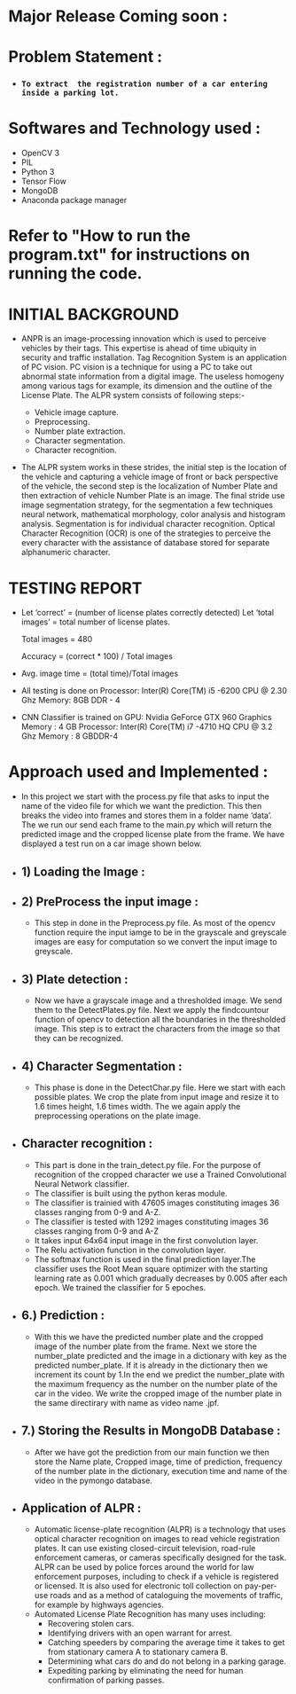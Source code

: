 # **Major Release Coming soon :**

# **Problem Statement :**
- ### `To extract  the registration number of a car entering inside a parking lot.`

# **Softwares and Technology used :**
- OpenCV 3
- PIL
- Python 3
- Tensor Flow
- MongoDB
- Anaconda package manager

# Refer to "How to run the program.txt" for instructions on running the code.

# INITIAL BACKGROUND

- ANPR is an image-processing innovation which is used to perceive vehicles by their tags. This expertise is ahead of time ubiquity in security and traffic installation. Tag Recognition System is an application of PC vision. PC vision is a technique for using a PC to take out abnormal state information from a digital image. The useless homogeny among various tags for example, its dimension and the outline of the License Plate. The ALPR system consists of following steps:-
  - Vehicle image capture.
  - Preprocessing.
  - Number plate extraction.
  - Character segmentation.
  - Character recognition.





- The ALPR system works in these strides, the initial step is the location of the vehicle and capturing a vehicle image of front or back perspective of the vehicle, the second step is the localization of Number Plate and then extraction of vehicle Number Plate is an image. The final stride use image segmentation strategy, for the segmentation a few techniques neural network, mathematical morphology, color analysis and histogram analysis. Segmentation is for individual character recognition. Optical Character Recognition (OCR) is one of the strategies to perceive the every character with the assistance of database stored for separate alphanumeric character.

# TESTING REPORT

- Let  ‘correct’  =  (number of license plates correctly detected)
	Let  ‘total images’ = total number of license plates.

	Total images = 480

	Accuracy = (correct * 100) / Total images
- Avg. image time = (total time)/Total images
- All testing is done on  Processor: Inter(R) Core(TM)
i5 -6200 CPU @ 2.30 Ghz
Memory: 8GB DDR - 4
- CNN Classifier is trained on GPU: Nvidia GeForce GTX 960
Graphics Memory : 4 GB
Processor: Inter(R) Core(TM)  i7 -4710 HQ CPU @ 3.2 Ghz
Memory : 8 GBDDR-4

# **Approach used and Implemented :**

- In this project we start with the process.py file that asks to input  the name of the video file for which we want the prediction.
This then breaks the video into frames and stores them in a folder name ‘data’.
The we run our send each frame to the main.py which will return the predicted image and the cropped license plate from the frame.
We have displayed a test run on a car image shown below.

- ## 1) Loading the Image :
- ## 2) PreProcess the input image :
  - This step in done in the Preprocess.py file.
	As most of the opencv function require the input iamge to be in the grayscale and greyscale images are easy for computation so we convert the input image to greyscale.
- ## 3) Plate detection :
  - Now we have a grayscale image and a thresholded image. We send them to the DetectPlates.py file. Next we apply the findcountour function of opencv to detection all the boundaries in the thresholded image. This step is to extract the characters from the image so that they can be recognized.
- ## 4) Character Segmentation :
	- This phase is done in the DetectChar.py file.
	Here we start with each possible plates.
	We crop the plate from input image and resize it to 1.6 times height, 1.6 times width. The we again apply the preprocessing operations on the plate image.
- ## Character recognition :
	- This part is done in the train_detect.py file.
  For the purpose of recognition of the cropped character we use a Trained Convolutional Neural Network classifier.
  - The classifier is built using the python keras module.
  - The classifier is trainied with 47605 images constituting images 36 classes ranging from 0-9 and A-Z.
  - The classifier is tested with 1292 images constituting images 36 classes ranging from 0-9 and A-Z
  - It takes input 64x64 input image in the first convolution layer.
  - The Relu activation function in the convolution layer.
  - The softmax function is used in the final prediction layer.The classifier uses the Root Mean square optimizer with the starting learning rate as 0.001 which gradually decreases by 0.005 after each epoch. We trained the classifier for 5 epoches.

- ## 6.) Prediction :
	- With this we have the predicted number plate and the cropped image of the number plate from the frame. Next we store the number_plate predicted and the image  in a dictionary with key as the predicted number_plate. If it is already in the dictionary then we increment its count by 1.In the end we predict the number_plate with the maximum frequency as the number on the number plate of the car in the video. We write the cropped image of the number plate in the same directirary with name as video name .jpf.
- ## 7.) Storing the Results in MongoDB Database :
  - After we have got the prediction from our main function we then store the Name plate, Cropped image, time of prediction, frequency of the number plate in the dictionary, execution time and name of the video in the pymongo database.
- ## Application of ALPR :
  - Automatic license-plate recognition (ALPR) is a technology that uses optical character recognition on images to read vehicle registration plates. It can use existing closed-circuit television, road-rule enforcement cameras, or cameras specifically designed for the task. ALPR can be used by police forces around the world for law enforcement purposes, including to check if a vehicle is registered or licensed. It is also used for electronic toll collection on pay-per-use roads and as a method of cataloguing the movements of traffic, for example by highways agencies.
  - Automated License Plate Recognition has many uses including:
    - Recovering stolen cars.
    - Identifying drivers with an open warrant for arrest.
    - Catching speeders by comparing the average time it takes to get from stationary camera A to stationary camera B.
    - Determining what cars do and do not belong in a parking garage.
    - Expediting parking by eliminating the need for human confirmation of parking passes.
